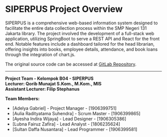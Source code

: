 # SIPERPUS Project Overview

SIPERPUS is a comprehensive web-based information system designed to facilitate the entire data collection process within the SMP Negeri 131 Jakarta library. The project involved the development of a full-stack web application, utilizing SpringBoot to serve a REST API and React for the front end. Notable features include a dashboard tailored for the head librarian, offering insights into books, employee details, attendance, and book loans through the integration of chart.js.

The original source code can be accessed at [GitLab Repository](https://gitlab.cs.ui.ac.id/).

---

**Project Team - Kelompok B04 - SIPERPUS**\
**Lecturer: Qorib Munajat S.Kom., M.Kom., MIS**\
**Assistant Lecturer: Filip Stephanus**

**Team Members:**
- [Adelya Gabriel] - Project Manager - [1906399751]
- [Aulia Radityatama Suhendra] - Scrum Master - [1906399865]
- [Ayesha Indira Wijaya] - Lead Designer - [1906305386]
- [Lubna Fairuz Zafira] - Lead Analyst - [1806235624]
- [Sultan Daffa Nusantara] - Lead Programmer - [1906399581]
